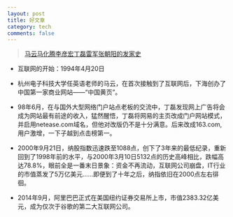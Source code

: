 ```yaml
---
layout: post
title: 好文章
category: tech
comments: false
---
```


> [马云马化腾李彦宏丁磊雷军张朝阳的发家史](http://bohaishibei.com/post/7169/)

- 互联网的开始：1994年4月20日

- 杭州电子科技大学任英语老师的马云，在首次接触到了互联网后，下海创办了中国第一家商业网站——“中国黄页”。

- 98年6月，在与国外大型网络门户站点老板的交流中，丁磊发现网上广告将会成为网站最有前途的收入，猛然醒悟，丁磊将网易的主页改成门户网站模式，并启用netease.com域名，但他对改版仍不是十分满意。后来改成163.com, 用户激增，一下子越到点击榜第一。

- 2000年9月21日，纳股指数迅速跌至1088点，创下了3年来的最低纪录，重新回到了1998年前的水平，与2000年3月10日5132点的历史高峰相比，跌幅高达78.8%，眼前全是一番末日景象：资金不再流动，互联网公司崩盘，IT行业的市值蒸发了5万亿美元……即便到了十年之后，纳指依旧在2000点左右徘徊。

- 2014年9月，阿里巴巴正式在美国纽约证券交易所上市，市值2383.32亿美元，成为仅次于谷歌的第二大互联网公司。